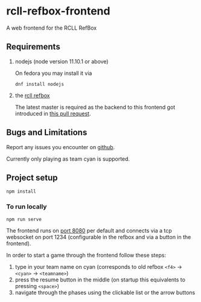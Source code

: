 # rcll-refbox-frontend
A web frontend for the RCLL RefBox

## Requirements
1. nodejs (node version 11.10.1 or above)

   On fedora you may install it via
   ```
   dnf install nodejs
   ```
2. the [rcll refbox](https://github.com/robocup-logistics/rcll-refbox/wiki/Install)

   The latest master is required as the backend to this frontend got introduced in
   [this pull request](https://github.com/robocup-logistics/rcll-refbox/pull/79).


## Bugs and Limitations
Report any issues you encounter on [github](https://github.com/carologistics/rcll-refbox-frontend/issues).

Currently only playing as team cyan is supported.


## Project setup
```
npm install
```

### To run locally
```
npm run serve
```

The frontend runs on [port 8080](http://localhost:8080) per default and connects
via a tcp websocket on port 1234 (configurable in the refbox and via a button
in the frontend).

In order to start a game through the frontend follow these steps:
1. type in your team name on cyan (corresponds to old refbox `<f4>` -> `<cyan>` -> `<teamname>`)
2. press the resume button in the middle (on startup this equivalents to pressing `<space>`)
3. navigate through the phases using the clickable list or the arrow buttons
